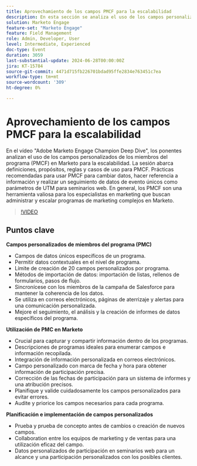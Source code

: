 ```yaml
---
title: Aprovechamiento de los campos PMCF para la escalabilidad
description: En esta sección se analiza el uso de los campos personalizados de los miembros del programa (PMCF) en Marketo para la escalabilidad. La sesión abarca definiciones, propósitos, reglas y casos de uso para PMCF. Prácticas recomendadas para usar PMCF para cambiar datos, hacer referencia a información y realizar un seguimiento de datos de evento únicos como parámetros de UTM para seminarios web. En general, los PMCF son una herramienta valiosa para los especialistas en marketing que buscan administrar y escalar programas de marketing complejos en Marketo.
solution: Marketo Engage
feature-set: "Marketo Engage"
feature: Field Management
role: Admin, Developer, User
level: Intermediate, Experienced
doc-type: Event
duration: 3059
last-substantial-update: 2024-06-28T00:00:00Z
jira: KT-15784
source-git-commit: 4471d715fb226701bdad95ffe2834e763451c7ea
workflow-type: tm+mt
source-wordcount: '309'
ht-degree: 0%

---
```



# Aprovechamiento de los campos PMCF para la escalabilidad

En el vídeo &quot;Adobe Marketo Engage Champion Deep Dive&quot;, los ponentes analizan el uso de los campos personalizados de los miembros del programa (PMCF) en Marketo para la escalabilidad. La sesión abarca definiciones, propósitos, reglas y casos de uso para PMCF. Prácticas recomendadas para usar PMCF para cambiar datos, hacer referencia a información y realizar un seguimiento de datos de evento únicos como parámetros de UTM para seminarios web. En general, los PMCF son una herramienta valiosa para los especialistas en marketing que buscan administrar y escalar programas de marketing complejos en Marketo.

>[!VIDEO](https://video.tv.adobe.com/v/3430531/?learn=on)

## Puntos clave

**Campos personalizados de miembros del programa (PMC)**

* Campos de datos únicos específicos de un programa.
* Permitir datos contextuales en el nivel de programa.
* Límite de creación de 20 campos personalizados por programa.
* Métodos de importación de datos: importación de listas, rellenos de formularios, pasos de flujo.
* Sincronícese con los miembros de la campaña de Salesforce para mantener la coherencia de los datos.
* Se utiliza en correos electrónicos, páginas de aterrizaje y alertas para una comunicación personalizada.
* Mejore el seguimiento, el análisis y la creación de informes de datos específicos del programa.

**Utilización de PMC en Marketo**

* Crucial para capturar y compartir información dentro de los programas.
* Descripciones de programas ideales para enumerar campos e información recopilada.
* Integración de información personalizada en correos electrónicos.
* Campo personalizado con marca de fecha y hora para obtener información de participación precisa.
* Corrección de las fechas de participación para un sistema de informes y una atribución precisos.
* Planifique y valide cuidadosamente los campos personalizados para evitar errores.
* Audite y priorice los campos necesarios para cada programa.

**Planificación e implementación de campos personalizados**

* Prueba y prueba de concepto antes de cambios o creación de nuevos campos.
* Collaboration entre los equipos de marketing y de ventas para una utilización eficaz del campo.
* Datos personalizados de participación en seminarios web para un alcance y una participación personalizados con los posibles clientes.
